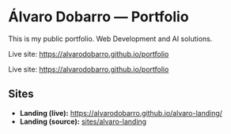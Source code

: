 # Álvaro Dobarro — Portfolio

This is my public portfolio. Web Development and AI solutions. 

Live site: https://alvarodobarro.github.io/portfolio


Live site: https://alvarodobarro.github.io/portfolio

## Sites

- **Landing (live):** https://alvarodobarro.github.io/alvaro-landing/
- **Landing (source):** [sites/alvaro-landing](./sites/alvaro-landing)

